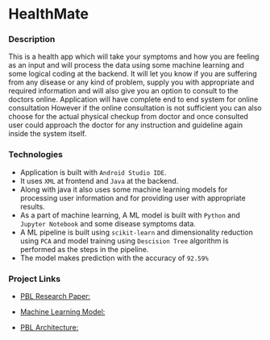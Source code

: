 # HealthMate


### Description
This is a health app which will take your symptoms and how you are feeling as an input and will process the data using some machine learning and some logical coding at the backend. It will let you know if you are suffering from any disease or any kind of problem, supply you with appropriate and required information and will also give you an option to consult to the doctors online. Application will have complete end to end system for online consultation However if the online consultation is not sufficient you can also choose for the actual physical checkup from doctor and once consulted user could approach the doctor for any instruction and guideline again inside the system itself.

### Technologies

- Application is built with ```Android Studio IDE```.
- It uses ```XML``` at frontend and ```Java``` at the backend. 
- Along with java it also uses some machine learning models for processing user information and for providing user with appropriate results.
- As a part of machine learning, A ML model is built with ```Python``` and ```Jupyter Notebook``` and some disease symptoms data.
- A ML pipeline is built using ```scikit-learn``` and dimensionality reduction using ```PCA``` and model training using ```Descision Tree``` algorithm is performed as the steps in the pipeline.
- The model makes prediction with the accuracy of ```92.59%``` 


### Project Links

- [PBL Research Paper:](https://docs.google.com/document/d/17X2bMzrFw-IVMQ8rPjvMPZ4JEGdUtAXWc9IZyJGzDVc/edit?usp=sharing)

- [Machine Learning Model:](https://github.com/vinay-alt/pbl_ml)

- [PBL Architecture:](https://1drv.ms/p/s!BJYvjubkDogsg-xk9NH_lzgA7xOy-Q?e=Vko5C1)
